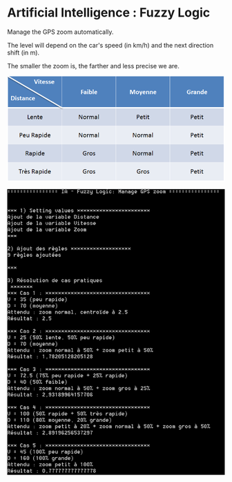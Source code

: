# Artificial Intelligence : Fuzzy Logic

Manage the GPS zoom automatically.

The level will depend on the car's speed (in km/h) and the next direction shift (in m).

The smaller the zoom is, the farther and less precise we are.

![ScreenShot](screenshots/AI_FuzzyLogic_rules.PNG)

![ScreenShot](screenshots/AI_FuzzyLogic_cases.PNG)
